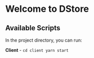 # Welcome to DStore

## Available Scripts

In the project directory, you can run:

**Client** - `cd client yarn start`
